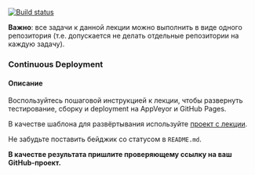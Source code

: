 [![Build status](https://ci.appveyor.com/api/projects/status/73vr36u24o832oxr/branch/simplification?svg=true)](https://ci.appveyor.com/project/Redhead80/ahj-homeworks/branch/simplification)

**Важно**: все задачи к данной лекции можно выполнить в виде одного репозитория (т.е. допускается не делать отдельные репозитории на каждую задачу).

### Continuous Deployment

#### Описание

Воспользуйтесь пошаговой инструкцией к лекции, чтобы развернуть тестирование, сборку и deployment на AppVeyor и GitHub Pages.

В качестве шаблона для развёртывания используйте [проект с лекции](https://github.com/netology-code/ahj-code/tree/master/env).

Не забудьте поставить бейджик со статусом в `README.md`.

**В качестве результата пришлите проверяющему ссылку на ваш GitHub-проект.**
